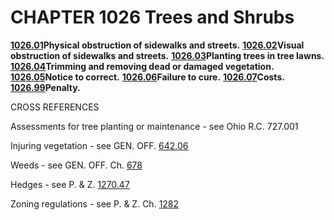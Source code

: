 CHAPTER 1026 Trees and Shrubs
=============================

[**1026.01**](411d867f.html)**Physical obstruction of sidewalks and
streets.** [**1026.02**](41217d52.html)**Visual obstruction of sidewalks
and streets.** [**1026.03**](412483db.html)**Planting trees in tree
lawns.** [**1026.04**](41285ce3.html)**Trimming and removing dead or
damaged vegetation.** [**1026.05**](412c10d9.html)**Notice to correct.**
[**1026.06**](412f7444.html)**Failure to cure.**
[**1026.07**](4132505d.html)**Costs.**
[**1026.99**](41356b5e.html)**Penalty.**

CROSS REFERENCES

Assessments for tree planting or maintenance - see Ohio R.C. 727.001

Injuring vegetation - see GEN. OFF. [642.06](32aaf2fe.html)

Weeds - see GEN. OFF. Ch. [678](385d4af3.html)

Hedges - see P. & Z. [1270.47](518a3a13.html)

Zoning regulations - see P. & Z. Ch. [1282](55d9682f.html)

